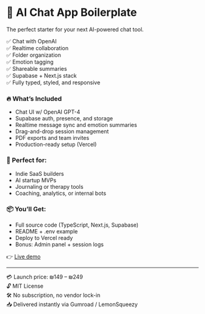 # 🧠 AI Chat App Boilerplate

The perfect starter for your next AI-powered chat tool.

✅ Chat with OpenAI  
✅ Realtime collaboration  
✅ Folder organization  
✅ Emotion tagging  
✅ Shareable summaries  
✅ Supabase + Next.js stack  
✅ Fully typed, styled, and responsive

### 🔥 What’s Included

- Chat UI w/ OpenAI GPT-4
- Supabase auth, presence, and storage
- Realtime message sync and emotion summaries
- Drag-and-drop session management
- PDF exports and team invites
- Production-ready setup (Vercel)

### 🎯 Perfect for:

- Indie SaaS builders
- AI startup MVPs
- Journaling or therapy tools
- Coaching, analytics, or internal bots

### 📦 You’ll Get:

- Full source code (TypeScript, Next.js, Supabase)
- README + .env example
- Deploy to Vercel ready
- Bonus: Admin panel + session logs

👉 [Live demo](https://chat-demo-lior.vercel.app)

---

💳 Launch price: ₪149 – ₪249  
🔓 MIT License  
🛠️ No subscription, no vendor lock-in  
📥 Delivered instantly via Gumroad / LemonSqueezy
